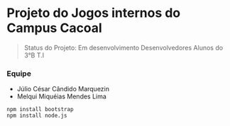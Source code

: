 # Projeto do Jogos internos do Campus Cacoal

>Status do Projeto: Em desenvolvimento
>Desenvolvedores Alunos do 3°B T.I

### Equipe

- Júlio César Cândido Marquezin
- Melqui Miquéias Mendes Lima

```
npm install bootstrap
npm install node.js
```

